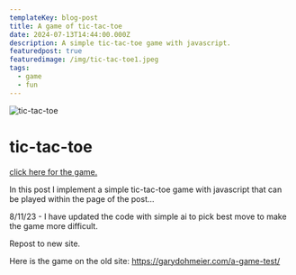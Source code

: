 ```yaml
---
templateKey: blog-post
title: A game of tic-tac-toe
date: 2024-07-13T14:44:00.000Z
description: A simple tic-tac-toe game with javascript.
featuredpost: true
featuredimage: /img/tic-tac-toe1.jpeg
tags:
  - game
  - fun
---
```

![tic-tac-toe](/img/tic-tac-toe1.jpeg "A game of tic-tac-toe")

# tic-tac-toe


<a href="/contact/tic-tac-toe"> click here for the game.</a>

In this post I implement a simple tic-tac-toe game with javascript that can be played within the page of the post...

8/11/23 - I have updated the code with simple ai to pick best move to make the game more difficult.

Repost to new site.

Here is the game on the old site:  <https://garydohmeier.com/a-game-test/>
